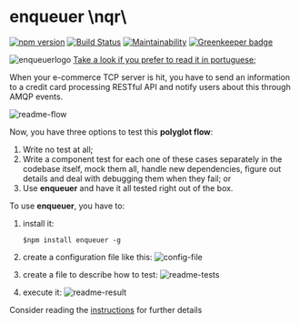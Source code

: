 # enqueuer \nqr\
[![npm version](https://badge.fury.io/js/enqueuer.svg)](https://badge.fury.io/js/enqueuer) [![Build Status](https://travis-ci.org/lopidio/enqueuer.svg?branch=develop)](https://travis-ci.org/lopidio/enqueuer)
[![Maintainability](https://api.codeclimate.com/v1/badges/a4e5c9dbb8983b4b1915/maintainability)](https://codeclimate.com/github/lopidio/enqueuer/maintainability) [![Greenkeeper badge](https://badges.greenkeeper.io/lopidio/enqueuer.svg)](https://greenkeeper.io/)

![enqueuerlogo](https://github.com/lopidio/enqueuer/blob/develop/docs/images/fullLogo1.png "Enqueuer Logo")
[Take a look if you prefer to read it in portuguese](/README-PT_BR.md);

When your e-commerce TCP server is hit, you have to send an information to a credit card processing RESTful API and notify users about this through AMQP events.

![readme-flow](https://github.com/lopidio/enqueuer/blob/develop/docs/images/readme-flow.png "Flow")

Now, you have three options to test this **polyglot flow**:
1. Write no test at all;
2. Write a component test for each one of these cases separately in the codebase itself, mock them all, handle new dependencies, figure out details and deal with debugging them when they fail; or
3. Use **enqueuer** and have it all tested right out of the box.

To use **enqueuer**, you have to:

1. install it:

    ```$npm install enqueuer -g```
    
2. create a configuration file like this:
    ![config-file](https://github.com/lopidio/enqueuer/blob/develop/docs/images/readme-config.png "config-file.yml")

3. create a file to describe how to test:
    ![readme-tests](https://github.com/lopidio/enqueuer/blob/develop/docs/images/readme-test.png "testfile")

4. execute it:
    ![readme-result](https://github.com/lopidio/enqueuer/blob/develop/docs/images/readme-result.png "executing")
    
    
Consider reading the [instructions](https://github.com/lopidio/enqueuer/tree/develop/docs/instructions "instructions") for further details
